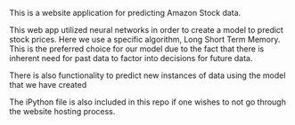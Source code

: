 This is a website application for predicting Amazon Stock data.

This web app utilized neural networks in order to create a model to predict stock prices. Here we use a specific algorithm,
Long Short Term Memory. This is the preferred choice for our model due to the fact that there is inherent need for past data to factor into
decisions for future data. 


There is also functionality to predict new instances of data using the model that we have created


The iPython file is also included in this repo if one wishes to not go through the website hosting process. 

